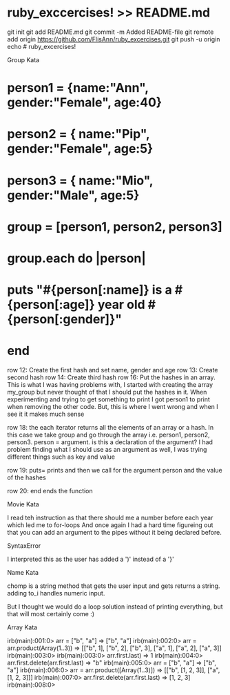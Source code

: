 # ruby_exccercises! >> README.md
git init
git add README.md
git commit -m Added README-file
git remote add origin https://github.com/FlisAnn/ruby_excercises.git
git push -u origin 
echo # ruby_excercises!


Group Kata

# person1 = {name:"Ann", gender:"Female", age:40}
# person2 = { name:"Pip", gender:"Female", age:5}
# person3 = { name:"Mio", gender:"Male", age:5}

# group = [person1, person2, person3]

# group.each do |person|
  #  puts "#{person[:name]} is a #{person[:age]} year old #{person[:gender]}"
# end

row 12: Create the first hash and set name, gender and age
row 13: Create second hash
row 14: Create third hash
row 16: Put the hashes in an array. This is what I was having problems with, I started with creating the array my_group but never thought of that I should put the hashes in it. When experimenting and trying to get something to print I got person1 to print when removing the other code. But, this is where I went wrong and when I see it it makes much sense

row 18: the each iterator returns all the elements of an array or a hash. In this case we take group and go through the array i.e. person1, person2, person3. 
person = argument.
is this a declaration of the argument? I had problem finding what I should use as an argument as well, I was trying different things such as key and value

row 19: puts= prints and then we call for the argument person and the value of the hashes

row 20: end ends the function


Movie Kata

I read teh instruction as that there should me a number before each year which led me to for-loops
And once again I had a hard time figureing out that you can add an argument to the pipes without it being declared before. 

SyntaxError

I interpreted this as the user has added a ')' instead of a '}'

Name Kata

chomp is a string method that gets the user input and gets returns a string. adding to_i handles numeric input. 

But I thought we would do a loop solution instead of printing everything, but that will most certainly come :)


Array Kata

irb(main):001:0> arr = ["b", "a"]
=> ["b", "a"]
irb(main):002:0> arr = arr.product(Array(1..3)) 
=> [["b", 1], ["b", 2], ["b", 3], ["a", 1], ["a", 2], ["a", 3]]
irb(main):003:0> irb(main):003:0> arr.first.last)
=> 1
irb(main):004:0> arr.first.delete(arr.first.last)
=> "b"
irb(main):005:0> arr = ["b", "a"]
=> ["b", "a"]
irb(main):006:0> arr = arr.product([Array(1..3)])
=> [["b", [1, 2, 3]], ["a", [1, 2, 3]]]
irb(main):007:0> arr.first.delete(arr.first.last)
=> [1, 2, 3]
irb(main):008:0>